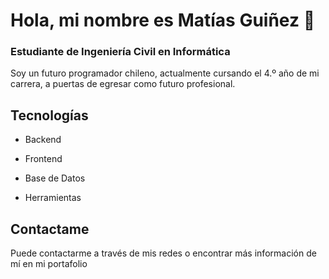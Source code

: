 # Hola, mi nombre es Matías Guiñez 👋
### Estudiante de Ingeniería Civil en Informática

Soy un futuro programador chileno, actualmente cursando el 4.º año de mi carrera, a puertas de egresar como futuro profesional.

## Tecnologías

- Backend

- Frontend

- Base de Datos

- Herramientas

## Contactame

Puede contactarme a través de mis redes o encontrar más información de mí en mi portafolio

